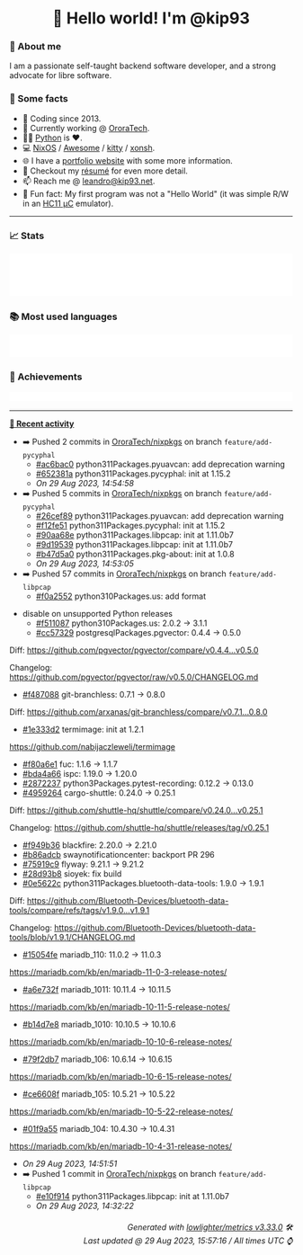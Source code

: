 <!-- README template, populated using this action:
     https://github.com/kip93/kip93/blob/main/.github/workflows/readme.yml. -->

<h1 align="center">👋 Hello world! I'm @kip93</h1> <!-- LOGIN => username -->

### 👤 About me

I am a passionate self-taught backend software developer, and a strong advocate for libre software.


### 💬 Some facts

* 📅 Coding since 2013.
* 💼 Currently working @ [OroraTech](https://ororatech.com/).
* 👨‍💻 [Python](https://github.com/search?q=user%3Akip93&l=python) is ❤️. <!-- LOGIN => username -->
* 💻 [NixOS](https://github.com/NixOS/) /
     [Awesome](https://github.com/awesomeWM/) /
     [kitty](https://github.com/kovidgoyal/kitty/) /
     [xonsh](https://github.com/xonsh/).
* 🌐 I have a [portfolio website](https://kip93.net/) with some more information.
* 📝 Checkout my [résumé](https://kip93.net/resume/) for even more detail.
* 📫 Reach me @ [leandro@kip93.net](mailto:leandro@kip93.net).
* 🎲 Fun fact: My first program was not a "Hello World" (it was simple R/W in an [HC11 µC](https://en.wikipedia.org/wiki/68HC11) emulator).


-----------------------------------------------------------------------------------------------------------------------


### 📈 Stats

![](./stats.svg)


### 📚 Most used languages <!-- by percentage, in decreasing order -->

![](./languages.svg)


### 🏅 Achievements

![](./achievements.svg)


-----------------------------------------------------------------------------------------------------------------------


**[📰 Recent activity](https://github.com/kip93)**
* ➡️ Pushed 2 commits in [OroraTech/nixpkgs](https://github.com/OroraTech/nixpkgs) on branch `feature/add-pycyphal`
  * [#ac6bac0](https://github.com/OroraTech/nixpkgs/commit/ac6bac0) python311Packages.pyuavcan: add deprecation warning
  * [#652381a](https://github.com/OroraTech/nixpkgs/commit/652381a) python311Packages.pycyphal: init at 1.15.2
  * *On 29 Aug 2023, 14:54:58*
* ➡️ Pushed 5 commits in [OroraTech/nixpkgs](https://github.com/OroraTech/nixpkgs) on branch `feature/add-pycyphal`
  * [#26cef89](https://github.com/OroraTech/nixpkgs/commit/26cef89) python311Packages.pyuavcan: add deprecation warning
  * [#f12fe51](https://github.com/OroraTech/nixpkgs/commit/f12fe51) python311Packages.pycyphal: init at 1.15.2
  * [#90aa68e](https://github.com/OroraTech/nixpkgs/commit/90aa68e) python311Packages.libpcap: init at 1.11.0b7
  * [#9d19539](https://github.com/OroraTech/nixpkgs/commit/9d19539) python311Packages.libpcap: init at 1.11.0b7
  * [#b47d5a0](https://github.com/OroraTech/nixpkgs/commit/b47d5a0) python311Packages.pkg-about: init at 1.0.8
  * *On 29 Aug 2023, 14:53:05*
* ➡️ Pushed 57 commits in [OroraTech/nixpkgs](https://github.com/OroraTech/nixpkgs) on branch `feature/add-libpcap`
  * [#f0a2552](https://github.com/OroraTech/nixpkgs/commit/f0a2552) python310Packages.us: add format

- disable on unsupported Python releases
  * [#f511087](https://github.com/OroraTech/nixpkgs/commit/f511087) python310Packages.us: 2.0.2 -&gt; 3.1.1
  * [#cc57329](https://github.com/OroraTech/nixpkgs/commit/cc57329) postgresqlPackages.pgvector: 0.4.4 -&gt; 0.5.0

Diff: https://github.com/pgvector/pgvector/compare/v0.4.4...v0.5.0

Changelog: https://github.com/pgvector/pgvector/raw/v0.5.0/CHANGELOG.md
  * [#f487088](https://github.com/OroraTech/nixpkgs/commit/f487088) git-branchless: 0.7.1 -&gt; 0.8.0

Diff: https://github.com/arxanas/git-branchless/compare/v0.7.1...0.8.0
  * [#1e333d2](https://github.com/OroraTech/nixpkgs/commit/1e333d2) termimage: init at 1.2.1

https://github.com/nabijaczleweli/termimage
  * [#f80a6e1](https://github.com/OroraTech/nixpkgs/commit/f80a6e1) fuc: 1.1.6 -&gt; 1.1.7
  * [#bda4a66](https://github.com/OroraTech/nixpkgs/commit/bda4a66) ispc: 1.19.0 -&gt; 1.20.0
  * [#2872237](https://github.com/OroraTech/nixpkgs/commit/2872237) python3Packages.pytest-recording: 0.12.2 -&gt; 0.13.0
  * [#4959264](https://github.com/OroraTech/nixpkgs/commit/4959264) cargo-shuttle: 0.24.0 -&gt; 0.25.1

Diff: https://github.com/shuttle-hq/shuttle/compare/v0.24.0...v0.25.1

Changelog: https://github.com/shuttle-hq/shuttle/releases/tag/v0.25.1
  * [#f949b36](https://github.com/OroraTech/nixpkgs/commit/f949b36) blackfire: 2.20.0 -&gt; 2.21.0
  * [#b86adcb](https://github.com/OroraTech/nixpkgs/commit/b86adcb) swaynotificationcenter: backport PR 296
  * [#75919c9](https://github.com/OroraTech/nixpkgs/commit/75919c9) flyway: 9.21.1 -&gt; 9.21.2
  * [#28d93b8](https://github.com/OroraTech/nixpkgs/commit/28d93b8) sioyek: fix build
  * [#0e5622c](https://github.com/OroraTech/nixpkgs/commit/0e5622c) python311Packages.bluetooth-data-tools: 1.9.0 -&gt; 1.9.1

Diff: https://github.com/Bluetooth-Devices/bluetooth-data-tools/compare/refs/tags/v1.9.0...v1.9.1

Changelog: https://github.com/Bluetooth-Devices/bluetooth-data-tools/blob/v1.9.1/CHANGELOG.md
  * [#15054fe](https://github.com/OroraTech/nixpkgs/commit/15054fe) mariadb_110: 11.0.2 -&gt; 11.0.3

https://mariadb.com/kb/en/mariadb-11-0-3-release-notes/
  * [#a6e732f](https://github.com/OroraTech/nixpkgs/commit/a6e732f) mariadb_1011: 10.11.4 -&gt; 10.11.5

https://mariadb.com/kb/en/mariadb-10-11-5-release-notes/
  * [#b14d7e8](https://github.com/OroraTech/nixpkgs/commit/b14d7e8) mariadb_1010: 10.10.5 -&gt; 10.10.6

https://mariadb.com/kb/en/mariadb-10-10-6-release-notes/
  * [#79f2db7](https://github.com/OroraTech/nixpkgs/commit/79f2db7) mariadb_106: 10.6.14 -&gt; 10.6.15

https://mariadb.com/kb/en/mariadb-10-6-15-release-notes/
  * [#ce6608f](https://github.com/OroraTech/nixpkgs/commit/ce6608f) mariadb_105: 10.5.21 -&gt; 10.5.22

https://mariadb.com/kb/en/mariadb-10-5-22-release-notes/
  * [#01f9a55](https://github.com/OroraTech/nixpkgs/commit/01f9a55) mariadb_104: 10.4.30 -&gt; 10.4.31

https://mariadb.com/kb/en/mariadb-10-4-31-release-notes/
  * *On 29 Aug 2023, 14:51:51*
* ➡️ Pushed 1 commit in [OroraTech/nixpkgs](https://github.com/OroraTech/nixpkgs) on branch `feature/add-libpcap`
  * [#e10f914](https://github.com/OroraTech/nixpkgs/commit/e10f914) python311Packages.libpcap: init at 1.11.0b7
  * *On 29 Aug 2023, 14:32:22*
 <!-- Last activity -->


<h6 align="right"><em>
    Generated with <a href="https://github.com/lowlighter/metrics/tree/latest/">lowlighter/metrics v3.33.0</a> 🛠️<br> <!-- VERSION => MAJOR.minor.patch -->
    Last updated @ 29 Aug 2023, 15:57:16 / All times UTC ⌚ <!-- meta.generated => DD/MM/YYYY, hh:mm -->
</em></h6>
